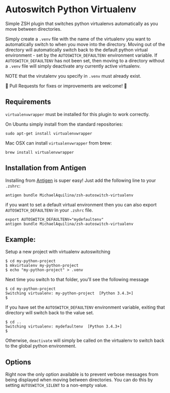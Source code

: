 Autoswitch Python Virtualenv
============================

Simple ZSH plugin that switches python virtualenvs automatically as you move between directories.

Simply create a `.venv` file with the name of the virtualenv you want to automatically switch to
when you move into the directory. Moving out of the directory will automatically switch back to the
default python virtual environment - set by the `AUTOSWITCH_DEFAULTENV` environment variable. If
`AUTOSWITCH_DEFAULTENV` has not been set, then moving to a directory without a `.venv` file will simply
deactivate any currently active virtualenv.

NOTE that the virutalenv you specify in `.venv` must already exist.

:tada: Pull Requests for fixes or improvements are welcome! :tada:

Requirements
------------

`virtualenvwrapper` must be installed for this plugin to work correctly.

On Ubuntu simply install from the standard repositories:

`sudo apt-get install virtualenvwrapper`

Mac OSX can install `virtualenvwrapper` from brew:

`brew install virtualenvwrapper`


Installation from Antigen
-------------------------

Installing from [Antigen](https://github.com/zsh-users/antigen) is super easy! Just add the following line to your `.zshrc`:

```
antigen bundle MichaelAquilina/zsh-autoswitch-virtualenv
```
if you want to set a default virtual environment then you can also export `AUTOSWITCH_DEFAULTENV` in
your `.zshrc` file.

```
export AUTOSWITCH_DEFAULTENV="mydefaultenv"
antigen bundle MichaelAquilina/zsh-autoswitch-virtualenv
```

Example:
--------

Setup a new project with virtualenv autoswitching
```
$ cd my-python-project
$ mkvirtualenv my-python-project
$ echo "my-python-project" > .venv
```
Next time you switch to that folder, you'll see the following message
```
$ cd my-python-project
Switching virtualenv: my-python-project  [Python 3.4.3+]
$
```
If you have set the `AUTOSWITCH_DEFAULTENV` environment variable, exiting that directory will switch
back to the value set.
```
$ cd ..
Switching virtualenv: mydefaultenv  [Python 3.4.3+]
$
```
Otherwise, `deactivate` will simply be called on the virtualenv to switch back to the global
python environment.

Options
-------

Right now the only option available is to prevent verbose messages from being displayed when moving
between directories. You can do this by setting `AUTOSWITCH_SILENT` to a non-empty value.
